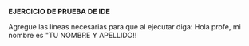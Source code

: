 **EJERCICIO DE PRUEBA DE IDE**

Agregue las líneas necesarias para que al ejecutar diga:
Hola profe, mi nombre es "TU NOMBRE Y APELLIDO!!
